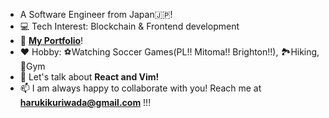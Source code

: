 - A Software Engineer from Japan🇯🇵!
- 💻 Tech Interest: Blockchain & Frontend development
- 👤 <a href="https://haruki-kuriwada.netlify.app/">**My Portfolio**</a>!
- ❤️ Hobby: ⚽Watching Soccer Games(PL!! Mitoma!! Brighton!!), 🏞️Hiking, 🏃Gym
- 💬 Let's talk about **React and Vim!**
- 📫 I am always happy to collaborate with you! Reach me at **harukikuriwada@gmail.com** !!!
